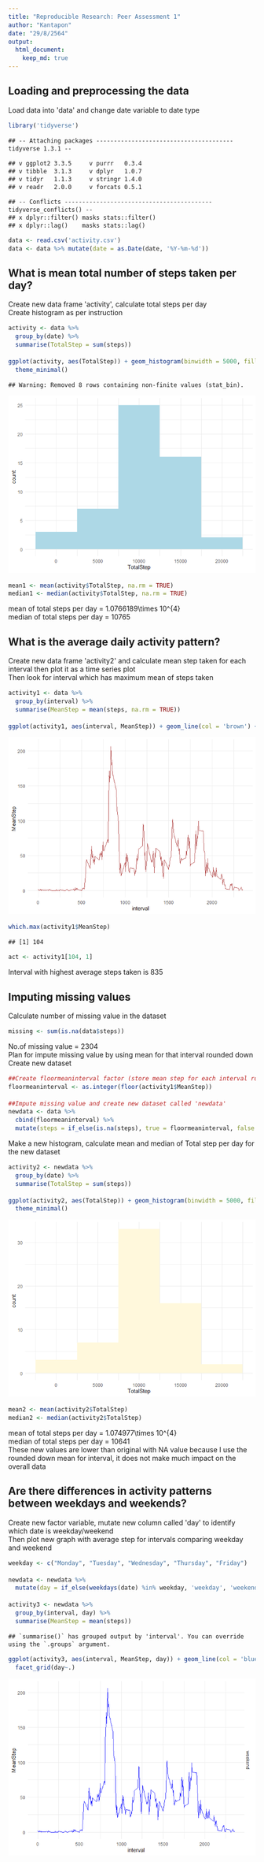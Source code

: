 ```yaml
---
title: "Reproducible Research: Peer Assessment 1"
author: "Kantapon"
date: "29/8/2564"
output: 
  html_document:
    keep_md: true
---
```



## Loading and preprocessing the data
Load data into 'data' and change date variable to date type


```r
library('tidyverse')
```

```
## -- Attaching packages --------------------------------------- tidyverse 1.3.1 --
```

```
## v ggplot2 3.3.5     v purrr   0.3.4
## v tibble  3.1.3     v dplyr   1.0.7
## v tidyr   1.1.3     v stringr 1.4.0
## v readr   2.0.0     v forcats 0.5.1
```

```
## -- Conflicts ------------------------------------------ tidyverse_conflicts() --
## x dplyr::filter() masks stats::filter()
## x dplyr::lag()    masks stats::lag()
```

```r
data <- read.csv('activity.csv')
data <- data %>% mutate(date = as.Date(date, '%Y-%m-%d'))
```

## What is mean total number of steps taken per day?
Create new data frame 'activity', calculate total steps per day  
Create histogram as per instruction


```r
activity <- data %>%
  group_by(date) %>%
  summarise(TotalStep = sum(steps))

ggplot(activity, aes(TotalStep)) + geom_histogram(binwidth = 5000, fill = 'lightblue') +
  theme_minimal()
```

```
## Warning: Removed 8 rows containing non-finite values (stat_bin).
```

![](PA1_template_files/figure-html/unnamed-chunk-2-1.png)<!-- -->

```r
mean1 <- mean(activity$TotalStep, na.rm = TRUE)
median1 <- median(activity$TotalStep, na.rm = TRUE)
```

mean of total steps per day = 1.0766189\times 10^{4}  
median of total steps per day = 10765

## What is the average daily activity pattern?
Create new data frame 'activity2' and calculate mean step taken for each interval then
plot it as a time series plot  
Then look for interval which has maximum mean of steps taken


```r
activity1 <- data %>%
  group_by(interval) %>%
  summarise(MeanStep = mean(steps, na.rm = TRUE))

ggplot(activity1, aes(interval, MeanStep)) + geom_line(col = 'brown') + theme_minimal()
```

![](PA1_template_files/figure-html/unnamed-chunk-3-1.png)<!-- -->

```r
which.max(activity1$MeanStep)
```

```
## [1] 104
```

```r
act <- activity1[104, 1]
```

Interval with highest average steps taken is 835

## Imputing missing values
Calculate number of missing value in the dataset

```r
missing <- sum(is.na(data$steps))
```
No.of missing value = 2304  
Plan for impute missing value by using mean for that interval rounded down
Create new dataset

```r
##Create floormeaninterval factor (store mean step for each interval rounded down, as integer)
floormeaninterval <- as.integer(floor(activity1$MeanStep))

##Impute missing value and create new dataset called 'newdata'
newdata <- data %>%
  cbind(floormeaninterval) %>%
  mutate(steps = if_else(is.na(steps), true = floormeaninterval, false = steps))
```

Make a new histogram, calculate mean and median of Total step per day for the new dataset


```r
activity2 <- newdata %>%
  group_by(date) %>%
  summarise(TotalStep = sum(steps))

ggplot(activity2, aes(TotalStep)) + geom_histogram(binwidth = 5000, fill = 'cornsilk') +
  theme_minimal()
```

![](PA1_template_files/figure-html/unnamed-chunk-6-1.png)<!-- -->

```r
mean2 <- mean(activity2$TotalStep)
median2 <- median(activity2$TotalStep)
```

mean of total steps per day = 1.074977\times 10^{4}  
median of total steps per day = 10641  
These new values are lower than original with NA value because I use the rounded down mean for interval, it does not make much impact on the overall data

## Are there differences in activity patterns between weekdays and weekends?
Create new factor variable, mutate new column called 'day' to identify which date is weekday/weekend  
Then plot new graph with average step for intervals comparing weekday and weekend


```r
weekday <- c("Monday", "Tuesday", "Wednesday", "Thursday", "Friday")

newdata <- newdata %>%
  mutate(day = if_else(weekdays(date) %in% weekday, 'weekday', 'weekend'))

activity3 <- newdata %>%
  group_by(interval, day) %>%
  summarise(MeanStep = mean(steps))
```

```
## `summarise()` has grouped output by 'interval'. You can override using the `.groups` argument.
```

```r
ggplot(activity3, aes(interval, MeanStep, day)) + geom_line(col = 'blue') + theme_minimal() +
  facet_grid(day~.)
```

![](PA1_template_files/figure-html/unnamed-chunk-7-1.png)<!-- -->


